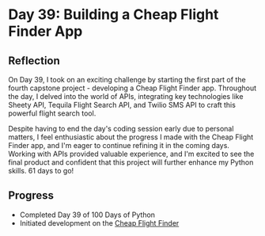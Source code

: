 # Day 39: Building a Cheap Flight Finder App

## Reflection
  On Day 39, I took on an exciting challenge by starting the first part of the fourth capstone project - developing a Cheap Flight Finder app. Throughout the day, I delved into the world of APIs, integrating key technologies like Sheety API, Tequila Flight Search API, and Twilio SMS API to craft this powerful flight search tool.

  Despite having to end the day's coding session early due to personal matters, I feel enthusiastic about the progress I made with the Cheap Flight Finder app, and I'm eager to continue refining it in the coming days. Working with APIs provided valuable experience, and I'm excited to see the final product and confident that this project will further enhance my Python skills. 61 days to go!

## Progress
  - Completed Day 39 of 100 Days of Python
  - Initiated development on the [Cheap Flight Finder](https://github.com/johnivanpuayap/CheapFlightFinder)